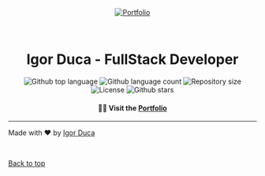 <div align="center" id="top"> 
  <a href="https://igorduca.netlify.app"><img src="https://i.ibb.co/9Y0Cy1D/imagem-2022-02-05-142005.png" alt="Portfolio" /></a>

  &#xa0;
</div>

<h1 align="center">Igor Duca - FullStack Developer</h1>

<p align="center">
  <img alt="Github top language" src="https://img.shields.io/github/languages/top/IgorDuca/portfolio?color=56BEB8">

  <img alt="Github language count" src="https://img.shields.io/github/languages/count/IgorDuca/portfolio?color=56BEB8">

  <img alt="Repository size" src="https://img.shields.io/github/repo-size/IgorDuca/portfolio?color=56BEB8">

  <img alt="License" src="https://img.shields.io/github/license/IgorDuca/portfolio?color=56BEB8">

  <img alt="Github stars" src="https://img.shields.io/github/stars/IgorDuca/portfolio?color=56BEB8" />
</p>

<!-- Status -->

<h4 align="center"> 
	🧑‍💻 Visit the <a href="https://igorduca.netlify.app">Portfolio</a>
</h4> 

<hr>

Made with :heart: by <a href="https://github.com/IgorDuca" target="_blank">Igor Duca</a>

&#xa0;

<a href="#top">Back to top</a>
